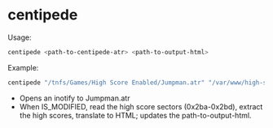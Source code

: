 # centipede

Usage:

```sh
centipede <path-to-centipede-atr> <path-to-output-html>
```

Example:
```sh
centipede "/tnfs/Games/High Score Enabled/Jumpman.atr" "/var/www/high-scores/centipede.html"
```

* Opens an inotify to Jumpman.atr
* When IS_MODIFIED, read the high score sectors (0x2ba-0x2bd), extract the high scores, translate to HTML; updates the path-to-output-html.

